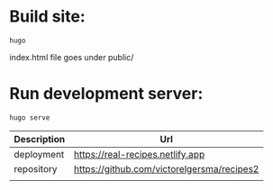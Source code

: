# Build site:

```
hugo
```

index.html file goes under public/

# Run development server:

```
hugo serve
```

| Description | Url                                        |
| ----------- | ------------------------------------------ |
| deployment  | https://real-recipes.netlify.app           |
| repository  | https://github.com/victorelgersma/recipes2 |
|             |                                            |
